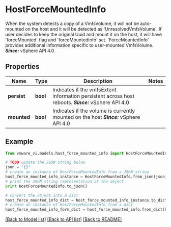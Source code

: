 # HostForceMountedInfo

When the system detects a copy of a VmfsVolume, it will not be auto-mounted on the host and it will be detected as 'UnresolvedVmfsVolume'.  If user decides to keep the original Uuid and mount it on the host, it will have 'forceMounted' flag and 'forceMountedInfo' set. 'ForceMountedInfo' provides additional information specific to user-mounted VmfsVolume.  ***Since:*** vSphere API 4.0 

## Properties
Name | Type | Description | Notes
------------ | ------------- | ------------- | -------------
**persist** | **bool** | Indicates if the vmfsExtent information persistent across host reboots.  ***Since:*** vSphere API 4.0  | 
**mounted** | **bool** | Indicates if the volume is currently mounted on the host  ***Since:*** vSphere API 4.0  | 

## Example

```python
from vmware_vi.models.host_force_mounted_info import HostForceMountedInfo

# TODO update the JSON string below
json = "{}"
# create an instance of HostForceMountedInfo from a JSON string
host_force_mounted_info_instance = HostForceMountedInfo.from_json(json)
# print the JSON string representation of the object
print HostForceMountedInfo.to_json()

# convert the object into a dict
host_force_mounted_info_dict = host_force_mounted_info_instance.to_dict()
# create an instance of HostForceMountedInfo from a dict
host_force_mounted_info_form_dict = host_force_mounted_info.from_dict(host_force_mounted_info_dict)
```
[[Back to Model list]](../README.md#documentation-for-models) [[Back to API list]](../README.md#documentation-for-api-endpoints) [[Back to README]](../README.md)


